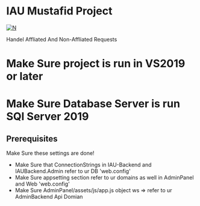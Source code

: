 # IAU Mustafid Project

[![N](https://www.iau.edu.sa/sites/all/themes/uod_base/logo.svg)](https://mustafid.iau.edu.sa/)

Handel Affliated And Non-Affliated Requests

# Make Sure project is run in VS2019 or later

# Make Sure Database Server is run SQl Server 2019

## Prerequisites

Make Sure these settings are done!

- Make Sure that ConnectionStrings in IAU-Backend and IAUBackend.Admin refer to ur DB 'web.config'
- Make Sure appsetting section refer to ur domains as well in AdminPanel and Web 'web.config'
- Make Sure AdminPanel/assets/js/app.js object ws => refer to ur AdminBackend Api Domian
